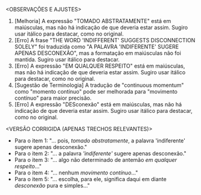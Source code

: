 <OBSERVAÇÕES E AJUSTES>
1. [Melhoria] A expressão "TOMADO ABSTRATAMENTE" está em maiúsculas, mas não há indicação de que deveria estar assim. Sugiro usar itálico para destacar, como no original.
2. [Erro] A frase "THE WORD 'INDIFFERENT' SUGGESTS DISCONNECTION SOLELY" foi traduzida como "A PALAVRA 'INDIFERENTE' SUGERE APENAS DESCONEXÃO", mas a formatação em maiúsculas não foi mantida. Sugiro usar itálico para destacar.
3. [Erro] A expressão "EM QUALQUER RESPEITO" está em maiúsculas, mas não há indicação de que deveria estar assim. Sugiro usar itálico para destacar, como no original.
4. [Sugestão de Terminologia] A tradução de "continuous momentum" como "momento contínuo" pode ser melhorada para "movimento contínuo" para maior precisão.
5. [Erro] A expressão "DESconexão" está em maiúsculas, mas não há indicação de que deveria estar assim. Sugiro usar itálico para destacar, como no original.

<VERSÃO CORRIGIDA (APENAS TRECHOS RELEVANTES)>
- Para o item 1: "... pois, *tomado abstratamente*, a palavra 'indiferente' sugere apenas desconexão."
- Para o item 2: "... a palavra *'indiferente'* sugere apenas desconexão."
- Para o item 3: "... algo não determinado de antemão *em qualquer respeito*..."
- Para o item 4: "... nenhum *movimento contínuo*..."
- Para o item 5: "... escolha, para ele, significa daqui em diante *desconexão* pura e simples..."